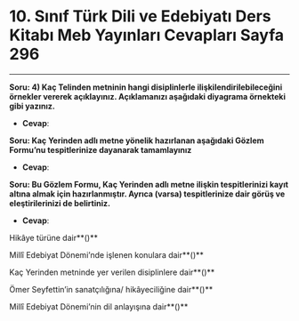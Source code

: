# 10. Sınıf Türk Dili ve Edebiyatı Ders Kitabı Meb Yayınları Cevapları Sayfa 296

---

**Soru: 4) Kaç Telinden metninin hangi disiplinlerle ilişkilendirilebileceğini örnekler vererek açıklayınız. Açıklamanızı aşağıdaki diyagrama örnekteki gibi yazınız.**

-   **Cevap**:

**Soru: Kaç Yerinden adlı metne yönelik hazırlanan aşağıdaki Gözlem Formu’nu tespitlerinize dayanarak tamamlayınız**

-   **Cevap**:

**Soru: Bu Gözlem Formu, Kaç Yerinden adlı metne ilişkin tespitlerinizi kayıt altına almak için hazırlanmıştır. Ayrıca (varsa) tespitlerinize dair görüş ve eleştirilerinizi de belirtiniz.**

-   **Cevap**:

Hikâye türüne dair**()**

 Millî Edebiyat Dönemi’nde işlenen konulara dair**()**

 Kaç Yerinden metninde yer verilen disiplinlere dair**()**

 Ömer Seyfettin’in sanatçılığına/ hikâyeciliğine dair**()**

 Millî Edebiyat Dönemi’nin dil anlayışına dair**()**